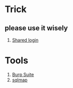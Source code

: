 # Trick

## please use it wisely
1. [Shared login][bugmenot]


[bugmenot]: http://bugmenot.com/

# Tools
1. [Burp Suite](https://portswigger.net/burp)
1. [sqlmap](https://github.com/sqlmapproject/sqlmap)
